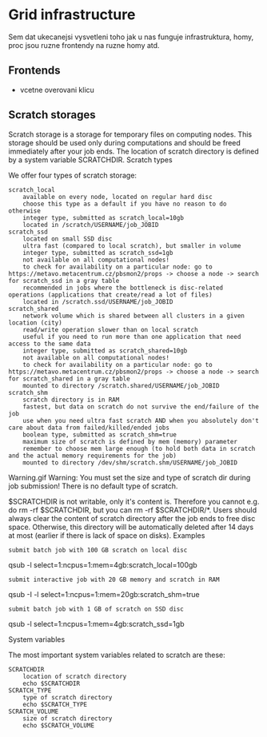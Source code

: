 # Grid infrastructure


Sem dat ukecanejsi vysvetleni toho jak u nas funguje infrastruktura, homy, proc jsou ruzne frontendy na ruzne homy atd.

## Frontends

- vcetne overovani klicu

## Scratch storages

Scratch storage is a storage for temporary files on computing nodes. This storage should be used only during computations and should be freed immediately after your job ends. The location of scratch directory is defined by a system variable SCRATCHDIR.
Scratch types

We offer four types of scratch storage:

    scratch_local
        available on every node, located on regular hard disc
        choose this type as a default if you have no reason to do otherwise
        integer type, submitted as scratch_local=10gb
        located in /scratch/USERNAME/job_JOBID
    scratch_ssd
        located on small SSD disc
        ultra fast (compared to local scratch), but smaller in volume
        integer type, submitted as scratch_ssd=1gb
        not available on all computational nodes!
        to check for availability on a particular node: go to https://metavo.metacentrum.cz/pbsmon2/props -> choose a node -> search for scratch_ssd in a gray table
        recommended in jobs where the bottleneck is disc-related operations (applications that create/read a lot of files)
        located in /scratch.ssd/USERNAME/job_JOBID
    scratch_shared
        network volume which is shared between all clusters in a given location (city)
        read/write operation slower than on local scratch
        useful if you need to run more than one application that need access to the same data
        integer type, submitted as scratch_shared=10gb
        not available on all computational nodes!
        to check for availability on a particular node: go to https://metavo.metacentrum.cz/pbsmon2/props -> choose a node -> search for scratch_shared in a gray table
        mounted to directory /scratch.shared/USERNAME/job_JOBID
    scratch_shm
        scratch directory is in RAM
        fastest, but data on scratch do not survive the end/failure of the job
        use when you need ultra fast scratch AND when you absolutely don't care about data from failed/killed/ended jobs
        boolean type, submitted as scratch_shm=true
        maximum size of scratch is defined by mem (memory) parameter
        remember to choose mem large enough (to hold both data in scratch and the actual memory requirements for the job)
        mounted to directory /dev/shm/scratch.shm/USERNAME/job_JOBID

Warning.gif Warning: You must set the size and type of scratch dir during job submission! There is no default type of scratch.


$SCRATCHDIR is not writable, only it's content is. Therefore you cannot e.g. do rm -rf $SCRATCHDIR, but you can rm -rf $SCRATCHDIR/*. Users should always clear the content of scratch directory after the job ends to free disc space. Otherwise, this directory will be automatically deleted after 14 days at most (earlier if there is lack of space on disks).
Examples

    submit batch job with 100 GB scratch on local disc

qsub -l select=1:ncpus=1:mem=4gb:scratch_local=100gb

    submit interactive job with 20 GB memory and scratch in RAM

qsub -I -l select=1:ncpus=1:mem=20gb:scratch_shm=true

    submit batch job with 1 GB of scratch on SSD disc

 qsub -l select=1:ncpus=1:mem=4gb:scratch_ssd=1gb

System variables

The most important system variables related to scratch are these:

    SCRATCHDIR
        location of scratch directory
        echo $SCRATCHDIR
    SCRATCH_TYPE
        type of scratch directory
        echo $SCRATCH_TYPE
    SCRATCH_VOLUME
        size of scratch directory
        echo $SCRATCH_VOLUME










